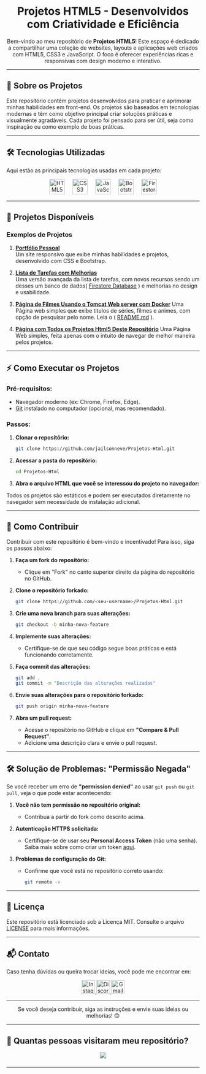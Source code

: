 <h1 align="center">Projetos HTML5 - Desenvolvidos com Criatividade e Eficiência</h1>

<p align="center">
    Bem-vindo ao meu repositório de <strong>Projetos HTML5</strong>! Este espaço é dedicado a compartilhar uma coleção de websites, layouts e aplicações web criados com HTML5, CSS3 e JavaScript. O foco é oferecer experiências ricas e responsivas com design moderno e interativo.
</p>

---

## 🧐 Sobre os Projetos

Este repositório contém projetos desenvolvidos para praticar e aprimorar minhas habilidades em front-end. Os projetos são baseados em tecnologias modernas e têm como objetivo principal criar soluções práticas e visualmente agradáveis. Cada projeto foi pensado para ser útil, seja como inspiração ou como exemplo de boas práticas.

---

## 🛠️ Tecnologias Utilizadas

Aqui estão as principais tecnologias usadas em cada projeto:

<div align="center">
    <img src="https://img.icons8.com/?size=100&id=20909&format=png&color=000000" height="40" alt="HTML5 logo" title="HTML5" />
    <img width="12" />
    <img src="https://img.icons8.com/?size=100&id=21278&format=png&color=000000" height="40" alt="CSS3 logo" title="CSS3" />
    <img width="12" />
    <img src="https://img.icons8.com/?size=100&id=108784&format=png&color=000000" height="40" alt="JavaScript logo" title="JavaScript" />
    <img width="12" />
    <img src="https://img.icons8.com/?size=100&id=EzPCiQUqWWEa&format=png&color=000000" height="40" alt="Bootstrap logo" title="Bootstrap" />
    <img width="12" />
    <img src="https://img.icons8.com/?size=100&id=SQEEoDcpUD6c&format=png&color=000000" height="40" alt="Firestore logo" title="Firestore" />
</div>

---

## 📂 Projetos Disponíveis

### Exemplos de Projetos
1. **[Portfólio Pessoal](https://github.com/jailsonneve/Projetos-Html/tree/main/Projetos/portfolio)**  
   Um site responsivo que exibe minhas habilidades e projetos, desenvolvido com CSS e Bootstrap.

2. **[Lista de Tarefas com Melhorias](https://github.com/jailsonneve/Projetos-Html/tree/main/Projetos/to%20do%20listV2)**  
   Uma versão avançada da lista de tarefas, com novos recursos sendo um desses um banco de dados( [Firestore Database](https://firebase.google.com/) ) e melhorias no design e usabilidade.

3. **[Página de Filmes Usando o Tomcat Web server com Docker](https://github.com/jailsonneve/Projetos-Html/tree/main/Projetos/tomcat-docker)** 
   Uma Página web simples que exibe titulos de séries, filmes e animes, com opção de pesquisar pelo nome. Leia o ( [README.md](https://github.com/jailsonneve/Projetos-Html/tree/main/Projetos/tomcat-docker/README.md) ).

4. **[Página com Todos os Projetos Html5 Deste Repositório](https://jailsonneve.github.io/Projetos-Html/)** Uma Página Web simples, feita apenas com o intuito de navegar de melhor maneira pelos projetos.
---

## ⚡ Como Executar os Projetos

### Pré-requisitos:
- Navegador moderno (ex: Chrome, Firefox, Edge).
- [Git](https://git-scm.com/) instalado no computador (opcional, mas recomendado).

### Passos:
1. **Clonar o repositório:**
    ```bash
    git clone https://github.com/jailsonneve/Projetos-Html.git
    ```
2. **Acessar a pasta do repositório:**
    ```bash
    cd Projetos-Html
    ```
3. **Abra o arquivo HTML que você se interessou do projeto no navegador:**

Todos os projetos são estáticos e podem ser executados diretamente no navegador sem necessidade de instalação adicional.

---

## 🔄 Como Contribuir

Contribuir com este repositório é bem-vindo e incentivado! Para isso, siga os passos abaixo:

1. **Faça um fork do repositório:**
    - Clique em "Fork" no canto superior direito da página do repositório no GitHub.

2. **Clone o repositório forkado:**
    ```bash
    git clone https://github.com/<seu-username>/Projetos-Html.git
    ```
3. **Crie uma nova branch para suas alterações:**
    ```bash
    git checkout -b minha-nova-feature
    ```
4. **Implemente suas alterações:**
    - Certifique-se de que seu código segue boas práticas e está funcionando corretamente.

5. **Faça commit das alterações:**
    ```bash
    git add .
    git commit -m "Descrição das alterações realizadas"
    ```
6. **Envie suas alterações para o repositório forkado:**
    ```bash
    git push origin minha-nova-feature
    ```

7. **Abra um pull request:**
    - Acesse o repositório no GitHub e clique em **"Compare & Pull Request"**.
    - Adicione uma descrição clara e envie o pull request.

---

## 🛠️ Solução de Problemas: "Permissão Negada"

Se você receber um erro de **"permission denied"** ao usar `git push` ou `git pull`, veja o que pode estar acontecendo:

1. **Você não tem permissão no repositório original:**  
   - Contribua a partir do fork como descrito acima.

2. **Autenticação HTTPS solicitada:**  
   - Certifique-se de usar seu **Personal Access Token** (não uma senha).  
     Saiba mais sobre como criar um token [aqui](https://docs.github.com/en/github/authenticating-to-github/creating-a-personal-access-token).

3. **Problemas de configuração do Git:**  
   - Confirme que você está no repositório correto usando:
     ```bash
     git remote -v
     ```

---

## 📝 Licença

Este repositório está licenciado sob a Licença MIT. Consulte o arquivo [LICENSE](./LICENSE) para mais informações.

---

## 📬 Contato

Caso tenha dúvidas ou queira trocar ideias, você pode me encontrar em:
<div align="center">
  <a href="https://www.instagram.com/arthur.dai.52" target="_blank">
    <img src="https://img.shields.io/static/v1?message=Instagram&logo=instagram&label=&color=E4405F&logoColor=white&style=for-the-badge" height="35" alt="Instagram" />
  </a>
  <a href="https://discord.com/users/jailsonneve" target="_blank">
    <img src="https://img.shields.io/static/v1?message=Discord&logo=discord&label=&color=7289DA&logoColor=white&style=for-the-badge" height="35" alt="Discord" />
  </a>
  <a href="mailto:daiarthur053@gmail.com" target="_blank">
    <img src="https://img.shields.io/static/v1?message=Gmail&logo=gmail&label=&color=D14836&logoColor=white&style=for-the-badge" height="35" alt="Gmail" />
  </a>
</div>

---

<div align="center">
Se você deseja contribuir, siga as instruções e envie suas ideias ou melhorias! 😊
</div>

---

## 👀 Quantas pessoas visitaram meu repositório?

<div align="center">
  <img src="https://profile-counter.glitch.me/Projetos-Html/count.svg?" />
</div>

###

---
